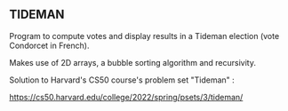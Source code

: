 ## TIDEMAN

Program to compute votes and display results in a Tideman election (vote Condorcet in French).

Makes use of 2D arrays, a bubble sorting algorithm and recursivity.

Solution to Harvard's CS50 course's problem set "Tideman" :

https://cs50.harvard.edu/college/2022/spring/psets/3/tideman/
